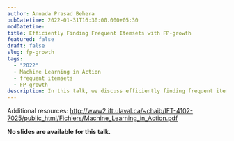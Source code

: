 ```yaml
---
author: Annada Prasad Behera
pubDatetime: 2022-01-31T16:30:00.000+05:30
modDatetime:
title: Efficiently Finding Frequent Itemsets with FP-growth
featured: false
draft: false
slug: fp-growth
tags:
  - "2022"
  - Machine Learning in Action
  - frequent itemsets
  - FP-growth
description: In this talk, we discuss efficiently finding frequent itemsets with FP-growth.
---
```


Additional resources:
http://www2.ift.ulaval.ca/~chaib/IFT-4102-7025/public_html/Fichiers/Machine_Learning_in_Action.pdf

**No slides are available for this talk.**
